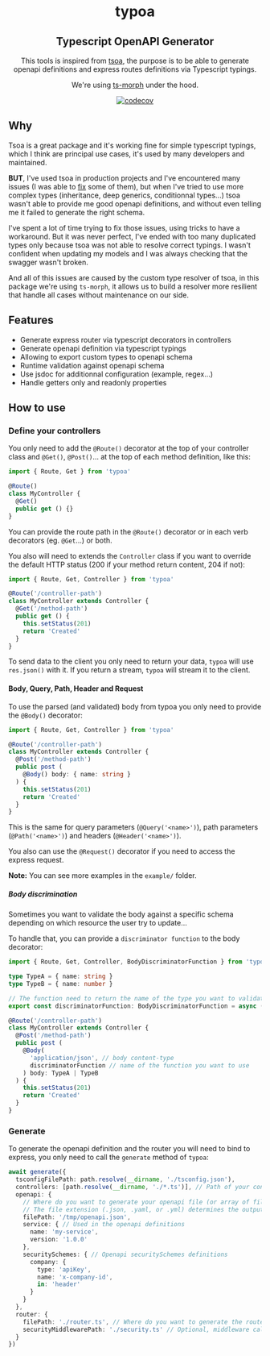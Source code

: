 <div align="center">

  <h1>typoa</h1>
  <h2> <b>Typ</b>escript <b>O</b>pen<b>A</b>PI Generator</h2>

  This tools is inspired from [tsoa](https://github.com/lukeautry/tsoa), the purpose is to be able to generate openapi definitions and express routes definitions via Typescript typings.

  We're using [ts-morph](https://github.com/dsherret/ts-morph) under the hood.

  [![codecov](https://codecov.io/gh/Eywek/typoa/branch/main/graph/badge.svg?token=8hLCf5qoDU)](https://codecov.io/gh/Eywek/typoa)
</div>

## Why

Tsoa is a great package and it's working fine for simple typescript typings, which I think are principal use cases, it's used by many developers and maintained.

**BUT**, I've used tsoa in production projects and I've encountered many issues (I was able to [fix](https://github.com/lukeautry/tsoa/pulls?q=is%3Apr+sort%3Aupdated-desc+is%3Amerged+author%3AEywek) some of them), but when I've tried to use more complex types (inheritance, deep generics, conditionnal types...) tsoa wasn't able to provide me good openapi definitions, and without even telling me it failed to generate the right schema.

I've spent a lot of time trying to fix those issues, using tricks to have a workaround. But it was never perfect, I've ended with too many duplicated types only because tsoa was not able to resolve correct typings. I wasn't confident when updating my models and I was always checking that the swagger wasn't broken.

And all of this issues are caused by the custom type resolver of tsoa, in this package we're using `ts-morph`, it allows us to build a resolver more resilient that handle all cases without maintenance on our side.

## Features

- Generate express router via typescript decorators in controllers
- Generate openapi definition via typescript typings
- Allowing to export custom types to openapi schema
- Runtime validation against openapi schema
- Use jsdoc for additionnal configuration (example, regex...)
- Handle getters only and readonly properties

## How to use

### Define your controllers

You only need to add the `@Route()` decorator at the top of your controller class and `@Get()`, `@Post()`... at the top
of each method definition, like this:

```ts
import { Route, Get } from 'typoa'

@Route()
class MyController {
  @Get()
  public get () {}
}
```

You can provide the route path in the `@Route()` decorator or in each verb decorators (eg. `@Get`...) or both.

You also will need to extends the `Controller` class if you want to override the default HTTP status (200 if your method return content, 204 if not):

```ts
import { Route, Get, Controller } from 'typoa'

@Route('/controller-path')
class MyController extends Controller {
  @Get('/method-path')
  public get () {
    this.setStatus(201)
    return 'Created'
  }
}
```

To send data to the client you only need to return your data, `typoa` will use `res.json()` with it.
If you return a stream, `typoa` will stream it to the client.

#### Body, Query, Path, Header and Request

To use the parsed (and validated) body from typoa you only need to provide the `@Body()` decorator:

```ts
import { Route, Get, Controller } from 'typoa'

@Route('/controller-path')
class MyController extends Controller {
  @Post('/method-path')
  public post (
    @Body() body: { name: string }
  ) {
    this.setStatus(201)
    return 'Created'
  }
}
```

This is the same for query parameters (`@Query('<name>')`), path parameters (`@Path('<name>')`) and headers (`@Header('<name>')`).

You also can use the `@Request()` decorator if you need to access the express request.

**Note:** You can see more examples in the `example/` folder.

##### Body discrimination

Sometimes you want to validate the body against a specific schema depending on which resource the user try to update...

To handle that, you can provide a `discriminator function` to the body decorator:

```ts
import { Route, Get, Controller, BodyDiscriminatorFunction } from 'typoa'

type TypeA = { name: string }
type TypeB = { name: number }

// The function need to return the name of the type you want to validate against
export const discriminatorFunction: BodyDiscriminatorFunction = async (req) => 'TypeA'

@Route('/controller-path')
class MyController extends Controller {
  @Post('/method-path')
  public post (
    @Body(
      'application/json', // body content-type
      discriminatorFunction // name of the function you want to use
    ) body: TypeA | TypeB
  ) {
    this.setStatus(201)
    return 'Created'
  }
}
```

### Generate

To generate the openapi definition and the router you will need to bind to express, you only need to call the `generate` method of `typoa`:

```ts
await generate({
  tsconfigFilePath: path.resolve(__dirname, './tsconfig.json'),
  controllers: [path.resolve(__dirname, './*.ts')], // Path of your controllers
  openapi: {
    // Where do you want to generate your openapi file (or array of file paths)
    // The file extension (.json, .yaml, or .yml) determines the output format
    filePath: '/tmp/openapi.json',
    service: { // Used in the openapi definitions
      name: 'my-service',
      version: '1.0.0'
    },
    securitySchemes: { // Openapi securitySchemes definitions
      company: {
        type: 'apiKey',
        name: 'x-company-id',
        in: 'header'
      }
    }
  },
  router: {
    filePath: './router.ts', // Where do you want to generate the router file
    securityMiddlewarePath: './security.ts' // Optional, middleware called if you use the @Security() decorator
  }
})
```
